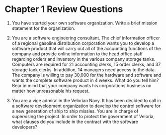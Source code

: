 # Chapter 1 Review Questions

1. You have started your own software organization. Write a brief mission statement for the organization.

6. You are a software engineering consultant. The chief information officer of a regional gasoline 
distribution corporation wants you to develop a software product that will carry out all of the accounting 
functions of the company and provide online information to the head office staff regarding orders and inventory
in the various company storage tanks. Computers are required for 21 accounting clerks, 15 order clerks, 
and 37 storage tank clerks. In addition, 14 managers need access to the data. The company is willing to pay
30,000 for the hardware and software and wants the complete software product in 4 weeks. What do you tell him? 
Bear in mind that your company wants his corporations business no matter how unreasonable his request.

7. You are a vice admiral in the Velorian Navy. It has been decided to call in a software development
organization to develop the control software for a new generation of ship to ship missles. You are in charge
of supervising the project. In order to protect the government of Veloria, what clauses do you include in the 
contract with the software developers?

